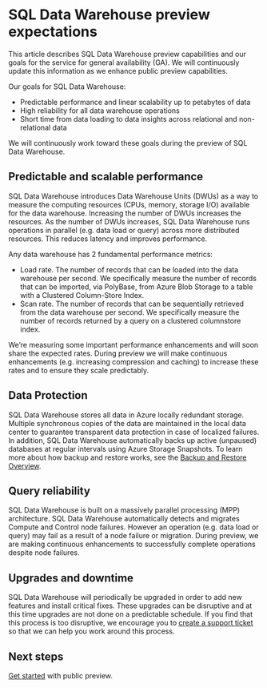 <properties
   pageTitle="SQL Data Warehouse preview expectations | Microsoft Azure"
   description="Summary of public preview capabilities and our goals for general availability of SQL Data Warehouse."
   services="sql-data-warehouse"
   documentationCenter="NA"
   authors="happynicolle"
   manager="barbkess"
   editor=""/>

<tags
   ms.service="sql-data-warehouse"
   ms.devlang="NA"
   ms.topic="get-started-article"
   ms.tgt_pltfrm="NA"
   ms.workload="data-services"
   ms.date="06/11/2016"
   ms.author="nicw;barbkess;sonyama"/>


# SQL Data Warehouse preview expectations

This article describes SQL Data Warehouse preview capabilities and our goals for the service for general availability (GA). We will continuously update this information as we enhance public preview capabilities.

Our goals for SQL Data Warehouse:

- Predictable performance and linear scalability up to petabytes of data
- High reliability for all data warehouse operations
- Short time from data loading to data insights across relational and non-relational data

We will continuously work toward these goals during the preview of SQL Data Warehouse.

## Predictable and scalable performance

SQL Data Warehouse introduces Data Warehouse Units (DWUs) as a way to measure the computing resources (CPUs, memory, storage I/O) available for the data warehouse. Increasing the number of DWUs increases the resources. As the number of DWUs increases, SQL Data Warehouse runs operations in parallel (e.g. data load or query) across more distributed resources. This reduces latency and improves performance.

Any data warehouse has 2 fundamental performance metrics:

- Load rate. The number of records that can be loaded into the data warehouse per second. We specifically measure the number of records that can be imported, via PolyBase, from Azure Blob Storage to a table with a Clustered Column-Store Index.
- Scan rate. The number of records that can be sequentially retrieved from the data warehouse per second. We specifically measure the number of records returned by a query on a clustered columnstore index.

We’re measuring some important performance enhancements and will soon share the expected rates. During preview we will make continuous enhancements (e.g. increasing compression and caching) to increase these rates and to ensure they scale predictably.  

## Data Protection

SQL Data Warehouse stores all data in Azure locally redundant storage. Multiple synchronous copies of the data are maintained in the local data center to guarantee transparent data protection in case of localized failures. In addition, SQL Data Warehouse automatically backs up active (unpaused) databases at regular intervals using Azure Storage Snapshots.  To learn more about how backup and restore works, see the [Backup and Restore Overview][].

## Query reliability

SQL Data Warehouse is built on a massively parallel processing (MPP) architecture. SQL Data Warehouse automatically detects and migrates Compute and Control node failures. However an operation (e.g. data load or query) may fail as a result of a node failure or migration. During preview, we are making continuous enhancements to successfully complete operations despite node failures.

## Upgrades and downtime

SQL Data Warehouse will periodically be upgraded in order to add new features and install critical fixes.  These upgrades can be disruptive and at this time upgrades are not done on a predictable schedule.  If you find that this process is too disruptive, we encourage you to [create a support ticket][] so that we can help you work around this process.

## Next steps

[Get started][] with public preview.

<!--Image references-->

<!--Article references-->
[create a support ticket]: ./sql-data-warehouse-get-started-create-support-ticket.md
[Get started]: ./sql-data-warehouse-get-started-provision.md
[Backup and Restore Overview]: ./sql-data-warehouse-restore-database-overview.md

<!--MSDN references-->

<!--Other Web references-->
